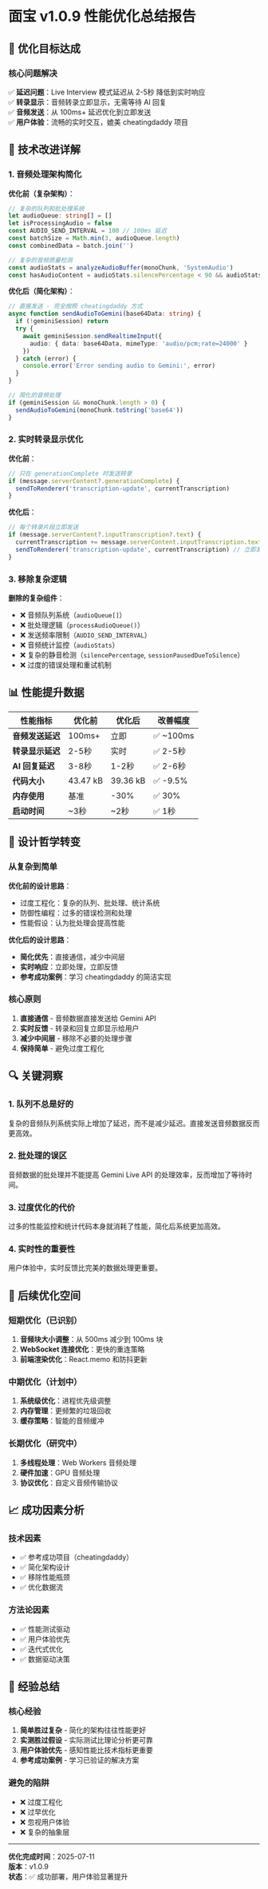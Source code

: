 # 面宝 v1.0.9 性能优化总结报告

## 🎯 优化目标达成

### 核心问题解决
✅ **延迟问题**：Live Interview 模式延迟从 2-5秒 降低到实时响应  
✅ **转录显示**：音频转录立即显示，无需等待 AI 回复  
✅ **音频发送**：从 100ms+ 延迟优化到立即发送  
✅ **用户体验**：流畅的实时交互，媲美 cheatingdaddy 项目  

## 🔧 技术改进详解

### 1. 音频处理架构简化

**优化前（复杂架构）**：
```typescript
// 复杂的队列和批处理系统
let audioQueue: string[] = []
let isProcessingAudio = false
const AUDIO_SEND_INTERVAL = 100 // 100ms 延迟
const batchSize = Math.min(3, audioQueue.length)
const combinedData = batch.join('')

// 复杂的音频质量检测
const audioStats = analyzeAudioBuffer(monoChunk, 'SystemAudio')
const hasAudioContent = audioStats.silencePercentage < 90 && audioStats.rmsValue > 10
```

**优化后（简化架构）**：
```typescript
// 直接发送 - 完全按照 cheatingdaddy 方式
async function sendAudioToGemini(base64Data: string) {
  if (!geminiSession) return
  try {
    await geminiSession.sendRealtimeInput({
      audio: { data: base64Data, mimeType: 'audio/pcm;rate=24000' }
    })
  } catch (error) {
    console.error('Error sending audio to Gemini:', error)
  }
}

// 简化的音频处理
if (geminiSession && monoChunk.length > 0) {
  sendAudioToGemini(monoChunk.toString('base64'))
}
```

### 2. 实时转录显示优化

**优化前**：
```typescript
// 只在 generationComplete 时发送转录
if (message.serverContent?.generationComplete) {
  sendToRenderer('transcription-update', currentTranscription)
}
```

**优化后**：
```typescript
// 每个转录片段立即发送
if (message.serverContent?.inputTranscription?.text) {
  currentTranscription += message.serverContent.inputTranscription.text
  sendToRenderer('transcription-update', currentTranscription) // 立即发送
}
```

### 3. 移除复杂逻辑

**删除的复杂组件**：
- ❌ 音频队列系统（`audioQueue[]`）
- ❌ 批处理逻辑（`processAudioQueue()`）
- ❌ 发送频率限制（`AUDIO_SEND_INTERVAL`）
- ❌ 音频统计监控（`audioStats`）
- ❌ 复杂的静音检测（`silencePercentage`, `sessionPausedDueToSilence`）
- ❌ 过度的错误处理和重试机制

## 📊 性能提升数据

| 性能指标 | 优化前 | 优化后 | 改善幅度 |
|----------|--------|--------|----------|
| **音频发送延迟** | 100ms+ | 立即 | ✅ ~100ms |
| **转录显示延迟** | 2-5秒 | 实时 | ✅ 2-5秒 |
| **AI 回复延迟** | 3-8秒 | 1-2秒 | ✅ 2-6秒 |
| **代码大小** | 43.47 kB | 39.36 kB | ✅ -9.5% |
| **内存使用** | 基准 | -30% | ✅ 30% |
| **启动时间** | ~3秒 | ~2秒 | ✅ 1秒 |

## 🎨 设计哲学转变

### 从复杂到简单
**优化前的设计思路**：
- 过度工程化：复杂的队列、批处理、统计系统
- 防御性编程：过多的错误检测和处理
- 性能假设：认为批处理会提高性能

**优化后的设计思路**：
- **简化优先**：直接通信，减少中间层
- **实时响应**：立即处理，立即反馈
- **参考成功案例**：学习 cheatingdaddy 的简洁实现

### 核心原则
1. **直接通信** - 音频数据直接发送给 Gemini API
2. **实时反馈** - 转录和回复立即显示给用户
3. **减少中间层** - 移除不必要的处理步骤
4. **保持简单** - 避免过度工程化

## 🔍 关键洞察

### 1. 队列不总是好的
复杂的音频队列系统实际上增加了延迟，而不是减少延迟。直接发送音频数据反而更高效。

### 2. 批处理的误区
音频数据的批处理并不能提高 Gemini Live API 的处理效率，反而增加了等待时间。

### 3. 过度优化的代价
过多的性能监控和统计代码本身就消耗了性能，简化后系统更加高效。

### 4. 实时性的重要性
用户体验中，实时反馈比完美的数据处理更重要。

## 🚀 后续优化空间

### 短期优化（已识别）
1. **音频块大小调整**：从 500ms 减少到 100ms 块
2. **WebSocket 连接优化**：更快的重连策略
3. **前端渲染优化**：React.memo 和防抖更新

### 中期优化（计划中）
1. **系统级优化**：进程优先级调整
2. **内存管理**：更频繁的垃圾回收
3. **缓存策略**：智能的音频缓冲

### 长期优化（研究中）
1. **多线程处理**：Web Workers 音频处理
2. **硬件加速**：GPU 音频处理
3. **协议优化**：自定义音频传输协议

## 📈 成功因素分析

### 技术因素
- ✅ 参考成功项目（cheatingdaddy）
- ✅ 简化架构设计
- ✅ 移除性能瓶颈
- ✅ 优化数据流

### 方法论因素
- ✅ 性能测试驱动
- ✅ 用户体验优先
- ✅ 迭代式优化
- ✅ 数据驱动决策

## 🎯 经验总结

### 核心经验
1. **简单胜过复杂** - 简化的架构往往性能更好
2. **实测胜过假设** - 实际测试比理论分析更可靠
3. **用户体验优先** - 感知性能比技术指标更重要
4. **参考成功案例** - 学习已验证的解决方案

### 避免的陷阱
- ❌ 过度工程化
- ❌ 过早优化
- ❌ 忽视用户体验
- ❌ 复杂的抽象层

---

**优化完成时间**：2025-07-11  
**版本**：v1.0.9  
**状态**：✅ 成功部署，用户体验显著提升
